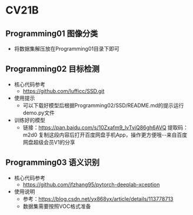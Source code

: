 # CV21B

## Programming01 图像分类
- 将数据集解压放在Programming01目录下即可

## Programming02 目标检测
- 核心代码参考
  - https://github.com/lufficc/SSD.git
- 使用提示
  - 可以下载好模型后根据Programming02/SSD/README.md的提示运行demo.py文件
- 训练好的模型
  - 链接：https://pan.baidu.com/s/10Zxafm9_lvTviQ86gh6AVQ 
    提取码：m2d0 
    复制这段内容后打开百度网盘手机App，操作更方便哦--来自百度网盘超级会员V1的分享

## Programming03 语义识别
- 核心代码参考
  - https://github.com/jfzhang95/pytorch-deeplab-xception
- 使用说明
  - 参考：https://blog.csdn.net/yx868yx/article/details/113778713
  - 数据集需要按照VOC格式准备

